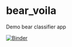 # bear_voila
Demo bear classifier app

[![Binder](https://mybinder.org/badge_logo.svg)](https://mybinder.org/v2/gh/atmapersaud/bear_voila/master?urlpath=%2Fvoila%2Frender%2Fbear_app.ipynb)